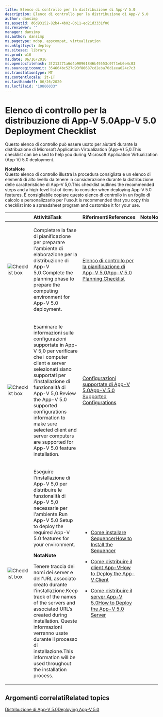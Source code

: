```yaml
---
title: Elenco di controllo per la distribuzione di App-V 5.0
description: Elenco di controllo per la distribuzione di App-V 5.0
author: dansimp
ms.assetid: d6d93152-82b4-4b02-8b11-ed21d3331f00
ms.reviewer: ''
manager: dansimp
ms.author: dansimp
ms.pagetype: mdop, appcompat, virtualization
ms.mktglfcycl: deploy
ms.sitesec: library
ms.prod: w10
ms.date: 06/16/2016
ms.openlocfilehash: 3f213271a6d4b90961846b49553c07f1eb6e4c03
ms.sourcegitcommit: 354664bc527d93f80687cd2eba70d1eea024c7c3
ms.translationtype: MT
ms.contentlocale: it-IT
ms.lasthandoff: 06/26/2020
ms.locfileid: "10806033"
---
```

# <span data-ttu-id="f1975-103">Elenco di controllo per la distribuzione di App-V 5.0</span><span class="sxs-lookup"><span data-stu-id="f1975-103">App-V 5.0 Deployment Checklist</span></span>


<span data-ttu-id="f1975-104">Questo elenco di controllo può essere usato per aiutarti durante la distribuzione di Microsoft Application Virtualization (App-V) 5,0.</span><span class="sxs-lookup"><span data-stu-id="f1975-104">This checklist can be used to help you during Microsoft Application Virtualization (App-V) 5.0 deployment.</span></span>

**<span data-ttu-id="f1975-105">Nota</span><span class="sxs-lookup"><span data-stu-id="f1975-105">Note</span></span>**  
<span data-ttu-id="f1975-106">Questo elenco di controllo illustra la procedura consigliata e un elenco di elementi di alto livello da tenere in considerazione durante la distribuzione delle caratteristiche di App-V 5,0.</span><span class="sxs-lookup"><span data-stu-id="f1975-106">This checklist outlines the recommended steps and a high-level list of items to consider when deploying App-V 5.0 features.</span></span> <span data-ttu-id="f1975-107">È consigliabile copiare questo elenco di controllo in un foglio di calcolo e personalizzarlo per l'uso.</span><span class="sxs-lookup"><span data-stu-id="f1975-107">It is recommended that you copy this checklist into a spreadsheet program and customize it for your use.</span></span>



<table>
<colgroup>
<col width="25%" />
<col width="25%" />
<col width="25%" />
<col width="25%" />
</colgroup>
<thead>
<tr class="header">
<th align="left"></th>
<th align="left"><span data-ttu-id="f1975-108">Attività</span><span class="sxs-lookup"><span data-stu-id="f1975-108">Task</span></span></th>
<th align="left"><span data-ttu-id="f1975-109">Riferimenti</span><span class="sxs-lookup"><span data-stu-id="f1975-109">References</span></span></th>
<th align="left"><span data-ttu-id="f1975-110">Note</span><span class="sxs-lookup"><span data-stu-id="f1975-110">Notes</span></span></th>
</tr>
</thead>
<tbody>
<tr class="odd">
<td align="left"><img src="images/checklistbox.gif" alt="Checklist box" /></td>
<td align="left"><p><span data-ttu-id="f1975-111">Completare la fase di pianificazione per preparare l'ambiente di elaborazione per la distribuzione di App-V 5,0.</span><span class="sxs-lookup"><span data-stu-id="f1975-111">Complete the planning phase to prepare the computing environment for App-V 5.0 deployment.</span></span></p></td>
<td align="left"><p><a href="app-v-50-planning-checklist.md" data-raw-source="[App-V 5.0 Planning Checklist](app-v-50-planning-checklist.md)"><span data-ttu-id="f1975-112">Elenco di controllo per la pianificazione di App-V 5.0</span><span class="sxs-lookup"><span data-stu-id="f1975-112">App-V 5.0 Planning Checklist</span></span></a></p></td>
<td align="left"><p></p></td>
</tr>
<tr class="even">
<td align="left"><img src="images/checklistbox.gif" alt="Checklist box" /></td>
<td align="left"><p><span data-ttu-id="f1975-113">Esaminare le informazioni sulle configurazioni supportate in App-V 5,0 per verificare che i computer client e server selezionati siano supportati per l'installazione di funzionalità di App-V 5,0.</span><span class="sxs-lookup"><span data-stu-id="f1975-113">Review the App-V 5.0 supported configurations information to make sure selected client and server computers are supported for App-V 5.0 feature installation.</span></span></p></td>
<td align="left"><p><a href="app-v-50-supported-configurations.md" data-raw-source="[App-V 5.0 Supported Configurations](app-v-50-supported-configurations.md)"><span data-ttu-id="f1975-114">Configurazioni supportate di App-V 5.0</span><span class="sxs-lookup"><span data-stu-id="f1975-114">App-V 5.0 Supported Configurations</span></span></a></p></td>
<td align="left"><p></p></td>
</tr>
<tr class="odd">
<td align="left"><img src="images/checklistbox.gif" alt="Checklist box" /></td>
<td align="left"><p><span data-ttu-id="f1975-115">Eseguire l'installazione di App-V 5,0 per distribuire le funzionalità di App-V 5,0 necessarie per l'ambiente.</span><span class="sxs-lookup"><span data-stu-id="f1975-115">Run App-V 5.0 Setup to deploy the required App-V 5.0 features for your environment.</span></span></p>
<div class="alert">
<strong><span data-ttu-id="f1975-116">Nota</span><span class="sxs-lookup"><span data-stu-id="f1975-116">Note</span></span></strong><br/><p><span data-ttu-id="f1975-117">Tenere traccia dei nomi dei server e dell'URL associato creato durante l'installazione.</span><span class="sxs-lookup"><span data-stu-id="f1975-117">Keep track of the names of the servers and associated URL’s created during installation.</span></span> <span data-ttu-id="f1975-118">Queste informazioni verranno usate durante il processo di installazione.</span><span class="sxs-lookup"><span data-stu-id="f1975-118">This information will be used throughout the installation process.</span></span></p>
</div>
<div>

</div></td>
<td align="left"><p></p>
<ul>
<li><p><a href="how-to-install-the-sequencer-beta-gb18030.md" data-raw-source="[How to Install the Sequencer](how-to-install-the-sequencer-beta-gb18030.md)"><span data-ttu-id="f1975-119">Come installare Sequencer</span><span class="sxs-lookup"><span data-stu-id="f1975-119">How to Install the Sequencer</span></span></a></p></li>
<li><p><a href="how-to-deploy-the-app-v-client-gb18030.md" data-raw-source="[How to Deploy the App-V Client](how-to-deploy-the-app-v-client-gb18030.md)"><span data-ttu-id="f1975-120">Come distribuire il client App-V</span><span class="sxs-lookup"><span data-stu-id="f1975-120">How to Deploy the App-V Client</span></span></a></p></li>
<li><p><a href="how-to-deploy-the-app-v-50-server-50sp3.md" data-raw-source="[How to Deploy the App-V 5.0 Server](how-to-deploy-the-app-v-50-server-50sp3.md)"><span data-ttu-id="f1975-121">Come distribuire il server App-V 5.0</span><span class="sxs-lookup"><span data-stu-id="f1975-121">How to Deploy the App-V 5.0 Server</span></span></a></p></li>
</ul></td>
<td align="left"><p></p></td>
</tr>
</tbody>
</table>








## <span data-ttu-id="f1975-122">Argomenti correlati</span><span class="sxs-lookup"><span data-stu-id="f1975-122">Related topics</span></span>


[<span data-ttu-id="f1975-123">Distribuzione di App-V 5.0</span><span class="sxs-lookup"><span data-stu-id="f1975-123">Deploying App-V 5.0</span></span>](deploying-app-v-50.md)









